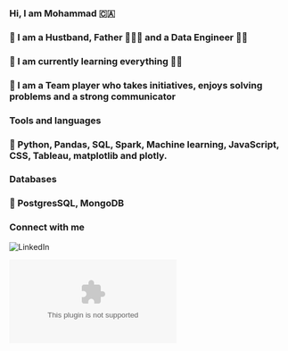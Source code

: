 ### Hi, I am Mohammad 🇨🇦

### 🍩 I am a Hustband, Father 👨‍👩‍👧 and a Data Engineer 🧑‍💻

### 🍩  I am currently learning everything 📙🔥

### 🍩 I am a Team player who takes initiatives, enjoys solving problems and a strong communicator

### Tools and languages

### 🍩  Python, Pandas, SQL, Spark, Machine learning, JavaScript, CSS, Tableau, matplotlib and plotly.

### Databases

### 🍩 PostgresSQL, MongoDB

### Connect with me
![LinkedIn](linkedin.com/in/dabbousm)

![Gmail](m.dabbous88@gmail.com)
